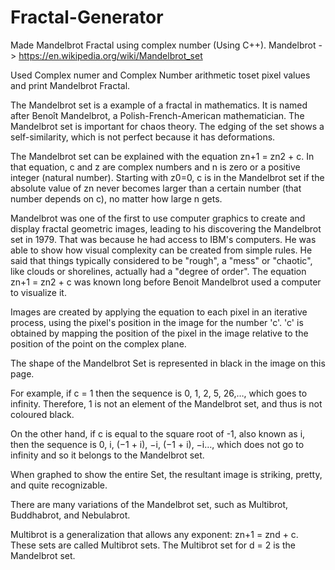 # Fractal-Generator
Made Mandelbrot Fractal using complex number (Using C++). Mandelbrot  -> https://en.wikipedia.org/wiki/Mandelbrot_set 

Used Complex numer and Complex Number arithmetic toset pixel values and print Mandelbrot Fractal. 

The Mandelbrot set is a example of a fractal in mathematics. It is named after Benoît Mandelbrot, a Polish-French-American mathematician. The Mandelbrot set is important for chaos theory. The edging of the set shows a self-similarity, which is not perfect because it has deformations.

The Mandelbrot set can be explained with the equation zn+1 = zn2 + c. In that equation, c and z are complex numbers and n is zero or a positive integer (natural number). Starting with z0=0, c is in the Mandelbrot set if the absolute value of zn never becomes larger than a certain number (that number depends on c), no matter how large n gets.

Mandelbrot was one of the first to use computer graphics to create and display fractal geometric images, leading to his discovering the Mandelbrot set in 1979. That was because he had access to IBM's computers. He was able to show how visual complexity can be created from simple rules. He said that things typically considered to be "rough", a "mess" or "chaotic", like clouds or shorelines, actually had a "degree of order". The equation zn+1 = zn2 + c was known long before Benoit Mandelbrot used a computer to visualize it.

Images are created by applying the equation to each pixel in an iterative process, using the pixel's position in the image for the number 'c'. 'c' is obtained by mapping the position of the pixel in the image relative to the position of the point on the complex plane.

The shape of the Mandelbrot Set is represented in black in the image on this page.

For example, if c = 1 then the sequence is 0, 1, 2, 5, 26,…, which goes to infinity. Therefore, 1 is not an element of the Mandelbrot set, and thus is not coloured black.

On the other hand, if c is equal to the square root of -1, also known as i, then the sequence is 0, i, (−1 + i), −i, (−1 + i), −i…, which does not go to infinity and so it belongs to the Mandelbrot set.

When graphed to show the entire Set, the resultant image is striking, pretty, and quite recognizable.

There are many variations of the Mandelbrot set, such as Multibrot, Buddhabrot, and Nebulabrot.

Multibrot is a generalization that allows any exponent: zn+1 = znd + c. These sets are called Multibrot sets. The Multibrot set for d = 2 is the Mandelbrot set.


